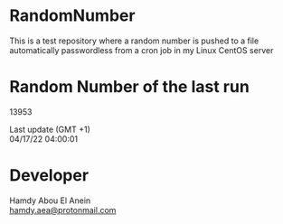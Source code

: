 # RandomNumber    
This is a test repository where a random number is pushed to a file automatically passwordless from a cron job in my Linux CentOS server    
# Random Number of the last run   
13953
      
Last update (GMT +1)    
04/17/22 04:00:01
# Developer    
Hamdy Abou El Anein   
hamdy.aea@protonmail.com
